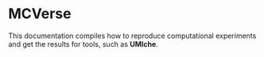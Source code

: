 # MCVerse

This documentation compiles how to reproduce computational experiments and get the results for tools, such as **UMIche**.